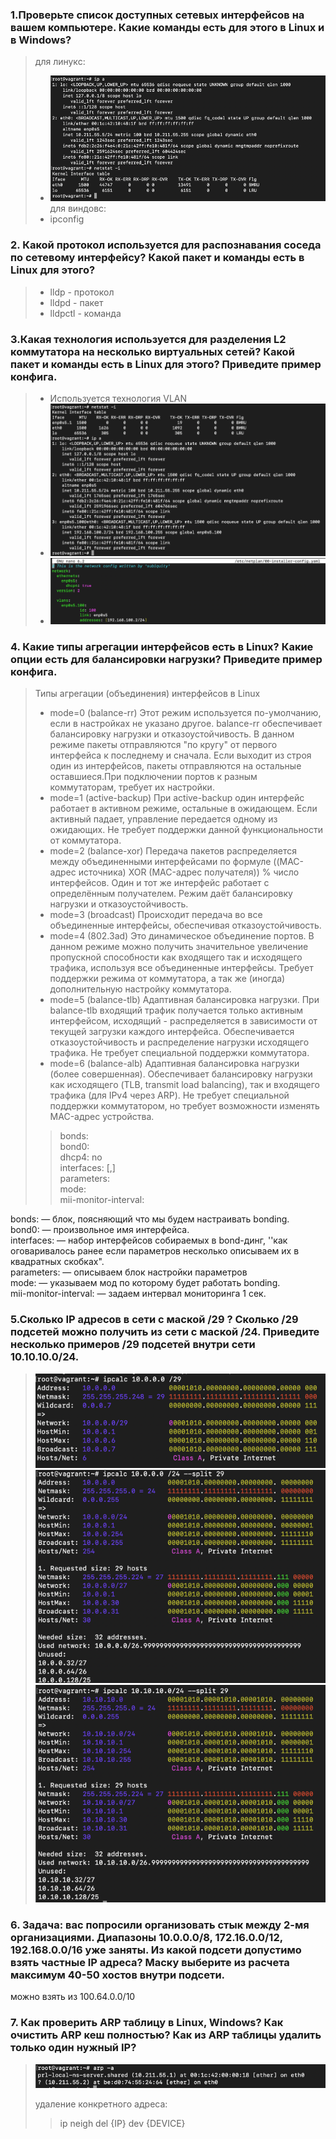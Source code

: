 ### 1.Проверьте список доступных сетевых интерфейсов на вашем компьютере. Какие команды есть для этого в Linux и в Windows?
>для линукс:  
> - ![img.png](img.png)  
>для виндовс:    
> - ipconfig
### 2. Какой протокол используется для распознавания соседа по сетевому интерфейсу? Какой пакет и команды есть в Linux для этого?
> - lldp - протокол
> - lldpd - пакет
> - lldpctl - команда
### 3.Какая технология используется для разделения L2 коммутатора на несколько виртуальных сетей? Какой пакет и команды есть в Linux для этого? Приведите пример конфига.
> - Используется технология VLAN 
> - ![img_1.png](img_1.png)
> - ![img_2.png](img_2.png)
### 4. Какие типы агрегации интерфейсов есть в Linux? Какие опции есть для балансировки нагрузки? Приведите пример конфига.
> Типы агрегации (объединения) интерфейсов в Linux  
> - mode=0 (balance-rr)
Этот режим используется по-умолчанию, если в настройках не указано другое. balance-rr обеспечивает балансировку нагрузки и отказоустойчивость. В данном режиме пакеты отправляются "по кругу" от первого интерфейса к последнему и сначала. Если выходит из строя один из интерфейсов, пакеты отправляются на остальные оставшиеся.При подключении портов к разным коммутаторам, требует их настройки.  
> - mode=1 (active-backup)
При active-backup один интерфейс работает в активном режиме, остальные в ожидающем. Если активный падает, управление передается одному из ожидающих. Не требует поддержки данной функциональности от коммутатора.
> - mode=2 (balance-xor)
Передача пакетов распределяется между объединенными интерфейсами по формуле ((MAC-адрес источника) XOR (MAC-адрес получателя)) % число интерфейсов. Один и тот же интерфейс работает с определённым получателем. Режим даёт балансировку нагрузки и отказоустойчивость.
> - mode=3 (broadcast)
Происходит передача во все объединенные интерфейсы, обеспечивая отказоустойчивость.
> - mode=4 (802.3ad)
Это динамическое объединение портов. В данном режиме можно получить значительное увеличение пропускной способности как входящего так и исходящего трафика, используя все объединенные интерфейсы. Требует поддержки режима от коммутатора, а так же (иногда) дополнительную настройку коммутатора.
> - mode=5 (balance-tlb)
Адаптивная балансировка нагрузки. При balance-tlb входящий трафик получается только активным интерфейсом, исходящий - распределяется в зависимости от текущей загрузки каждого интерфейса. Обеспечивается отказоустойчивость и распределение нагрузки исходящего трафика. Не требует специальной поддержки коммутатора.
> - mode=6 (balance-alb)
Адаптивная балансировка нагрузки (более совершенная). Обеспечивает балансировку нагрузки как исходящего (TLB, transmit load balancing), так и входящего трафика (для IPv4 через ARP). Не требует специальной поддержки коммутатором, но требует возможности изменять MAC-адрес устройства.
>>   bonds:  
    bond0:  
      dhcp4: no  
      interfaces: [,]  
      parameters:   
        mode:  
        mii-monitor-interval: 

bonds: — блок, поясняющий что мы будем настраивать bonding.  
bond0: — произвольное имя интерфейса.  
interfaces: — набор интерфейсов собираемых в bond-динг, ''как оговаривалось ранее если параметров несколько описываем их в квадратных скобках".  
parameters: — описываем блок настройки параметров  
mode: — указываем мод по которому будет работать bonding.  
mii-monitor-interval: — задаем интервал мониторинга 1 сек.  
### 5.Сколько IP адресов в сети с маской /29 ? Сколько /29 подсетей можно получить из сети с маской /24. Приведите несколько примеров /29 подсетей внутри сети 10.10.10.0/24. 
>![img_3.png](img_3.png)
> ![img_4.png](img_4.png)
> ![img_5.png](img_5.png)
### 6. Задача: вас попросили организовать стык между 2-мя организациями. Диапазоны 10.0.0.0/8, 172.16.0.0/12, 192.168.0.0/16 уже заняты. Из какой подсети допустимо взять частные IP адреса? Маску выберите из расчета максимум 40-50 хостов внутри подсети.
можно взять из 100.64.0.0/10
### 7. Как проверить ARP таблицу в Linux, Windows? Как очистить ARP кеш полностью? Как из ARP таблицы удалить только один нужный IP?
>![img_6.png](img_6.png)  
> 
>удаление конкретного адреса:  
>>ip neigh del {IP} dev {DEVICE}